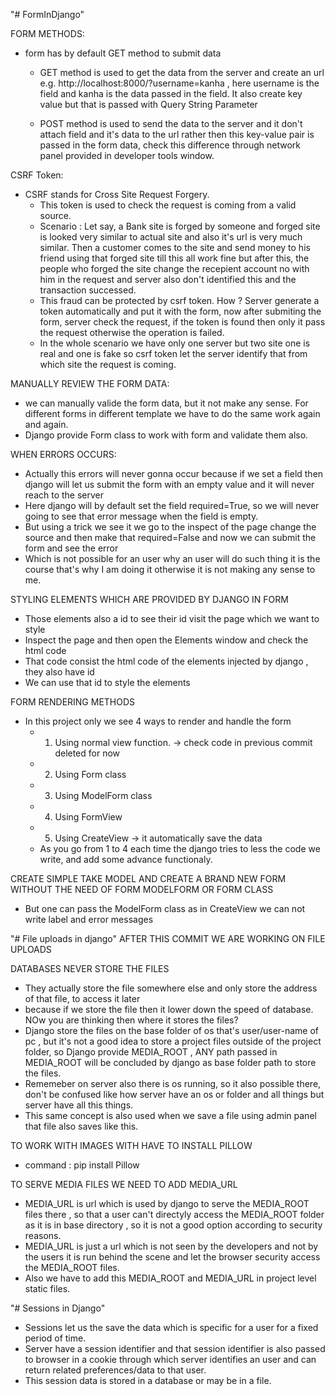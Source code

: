 "# FormInDjango" 

FORM METHODS:
- form has by default GET method to submit data
    - GET method is used to get the data from the server and create an url e.g. http://localhost:8000/?username=kanha , here username is the field and kanha is the data passed in the field. It also create key value but that is passed with Query String Parameter

    - POST method is used to send the data to the server and it don't attach field and it's data to the url rather then this key-value pair is passed in the form data, check this difference through network panel provided in developer tools window.

CSRF Token:
- CSRF stands for Cross Site Request Forgery.
    - This token is used to check the request is coming from a valid source.
    - Scenario : Let say, a Bank site is forged by someone and forged site is looked very similar to actual site and also it's url is very much similar. Then a customer comes to the site and send money to his friend using that forged site till this all work fine but after this, the people who forged the site change the recepient account no with him  in the request and server also don't identified this and the transaction successed. 
    - This fraud can be protected by csrf token. How ? Server generate a token automatically and put it with the form, now after submiting the form, server check the request, if the token is found then only it pass the request otherwise the operation is failed.
    - In the whole scenario we have only one server but two site one is real and one is fake so csrf token let the server identify that from which site the request is coming.


MANUALLY REVIEW THE FORM DATA:
- we can manually valide the form data, but it not make any sense. For different forms in different template we have to do the same work again and again.
- Django provide Form class to work with form and validate them also.


WHEN ERRORS OCCURS:
- Actually this errors will never gonna occur because if we set a field then django will let us submit the form with an empty value and it will never reach to the server 
- Here django will by default set the field required=True, so we will never going to see that error message when the field is empty. 
- But using a trick we see it we go to the inspect of the page change the source and then make that required=False and now we can submit the form and see the error
- Which is not possible for an user why an user will do such thing it is the course that's why I am doing it otherwise it is not making any sense to me.

STYLING ELEMENTS WHICH ARE PROVIDED BY DJANGO IN FORM
- Those elements also a id to see their id visit the page which we want to style
- Inspect the page and then open the Elements window and check the html code 
- That code consist the html code of the elements injected by django , they also have id
- We can use that id to style the elements


FORM RENDERING METHODS 
- In this project only we see 4 ways to render and handle the form
    - 1. Using normal view function.  ->  check code in previous commit deleted for now
    - 2. Using Form class
    - 3. Using ModelForm class 
    - 4. Using FormView
    - 5. Using CreateView        -> it automatically save the data
    - As you go from 1 to 4 each time the django tries to less the code we write, and add some advance functionaly.

CREATE SIMPLE TAKE MODEL AND CREATE A BRAND NEW FORM WITHOUT THE NEED OF FORM MODELFORM OR FORM CLASS
- But one can pass the ModelForm class as in CreateView we can not write label and error messages 



"# File uploads in django" 
AFTER THIS COMMIT WE ARE WORKING ON FILE UPLOADS

DATABASES NEVER STORE THE FILES
- They actually store the file somewhere else and only store the address of that file, to access it later
- because if we store the file then it lower down the speed of database. NOw you are thinking then where it stores the files? 
- Django store the files on the base folder of os that's user/user-name of pc , but it's not a good idea to store a project files outside of the project folder, so Django provide MEDIA_ROOT , ANY path passed in MEDIA_ROOT will be concluded by django as base folder path to store the files.
- Rememeber on server also there is os running, so it also possible there, don't be confused like how server have an os or folder and all things but server have all this things.
- This same concept is also used when we save a file using admin panel that file also saves like this.

TO WORK WITH IMAGES WITH HAVE TO INSTALL PILLOW 
- command : pip install Pillow


TO SERVE MEDIA FILES WE NEED TO ADD MEDIA_URL
- MEDIA_URL is url which is used by django to serve the MEDIA_ROOT files there , so that a user can't directyly access the MEDIA_ROOT folder as it is in base directory , so it is not a good option according to security reasons. 
- MEDIA_URL is just a url which is not seen by the developers and not by the users it is run behind the scene and let the browser security access the MEDIA_ROOT files.
- Also we have to add this MEDIA_ROOT and MEDIA_URL in project level static files.


"# Sessions in Django" 
- Sessions let us the save the data which is specific for a user for a fixed period of time.
- Server have a session identifier and that session identifier is also passed to browser in a cookie through which server identifies an user and can return related preferences/data to that user.
- This session data is stored in a database or may be in a file.